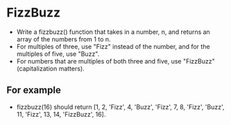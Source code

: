 # FizzBuzz

- Write a fizzbuzz() function that takes in a number, n, and returns an array of the numbers from 1 to n.
- For multiples of three, use "Fizz" instead of the number, and for the multiples of five, use "Buzz".
- For numbers that are multiples of both three and five, use "FizzBuzz" (capitalization matters).

## For example

- fizzbuzz(16) should return [1, 2, 'Fizz', 4, 'Buzz', 'Fizz', 7, 8, 'Fizz', 'Buzz', 11, 'Fizz', 13, 14, 'FizzBuzz', 16].